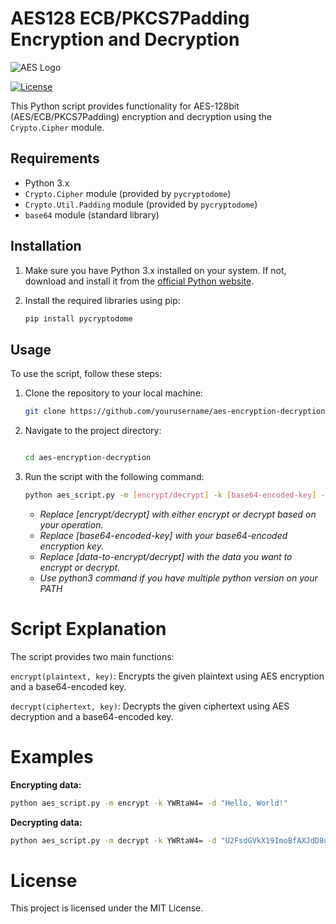 # AES128 ECB/PKCS7Padding Encryption and Decryption 

![AES Logo](https://blog.cactusjack.top/upload/2021/10/1_RshQA9waAi-S7vdZkOKN6A-762c9a8f2ef6499b9457bfdf62a62b7e.jpeg)

[![License](https://img.shields.io/badge/License-MIT-blue.svg)](https://opensource.org/licenses/MIT)

This Python script provides functionality for AES-128bit (AES/ECB/PKCS7Padding) encryption and decryption using the `Crypto.Cipher` module.

## Requirements

- Python 3.x
- `Crypto.Cipher` module (provided by `pycryptodome`)
- `Crypto.Util.Padding` module (provided by `pycryptodome`)
- `base64` module (standard library)

## Installation

1. Make sure you have Python 3.x installed on your system. If not, download and install it from the [official Python website](https://www.python.org/downloads/).

2. Install the required libraries using pip:

   ```bash
   pip install pycryptodome

## Usage

To use the script, follow these steps:

1. Clone the repository to your local machine:

    ```bash
    git clone https://github.com/yourusername/aes-encryption-decryption.git

3. Navigate to the project directory:

    ```bash

    cd aes-encryption-decryption

4. Run the script with the following command:

    ```bash
    python aes_script.py -m [encrypt/decrypt] -k [base64-encoded-key] -d [data-to-encrypt/decrypt]
    ```
    - *Replace [encrypt/decrypt] with either encrypt or decrypt based on your operation.*
    - *Replace [base64-encoded-key] with your base64-encoded encryption key.*
    - *Replace [data-to-encrypt/decrypt] with the data you want to encrypt or decrypt.*
    - *Use python3 command if you have multiple python version on your PATH*
      
# Script Explanation

The script provides two main functions:
  
`encrypt(plaintext, key)`: Encrypts the given plaintext using AES encryption and a base64-encoded key.

`decrypt(ciphertext, key)`: Decrypts the given ciphertext using AES decryption and a base64-encoded key.

# Examples

**Encrypting data:**

  ```bash
  python aes_script.py -m encrypt -k YWRtaW4= -d "Hello, World!"
  ```
**Decrypting data:**

```bash
python aes_script.py -m decrypt -k YWRtaW4= -d "U2FsdGVkX19ImoBfAXJdD8uvU3q5rMfiGgoyKzktH/E="
```

# License

This project is licensed under the MIT License.

